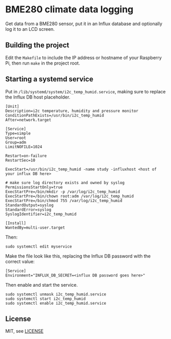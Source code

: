 # BME280 climate data logging

Get data from a BME280 sensor, put it in an Influx database and optionally log it to an LCD screen.

## Building the project

Edit the `Makefile` to include the IP address or hostname of your Raspberry Pi, then run `make` in the project root.

## Starting a systemd service

Put in `/lib/systemd/system/i2c_temp_humid.service`, making sure to replace the Influx DB host placeholder.

```
[Unit]
Description=i2c temperature, humidity and pressure monitor
ConditionPathExists=/usr/bin/i2c_temp_humid
After=network.target

[Service]
Type=simple
User=root
Group=adm
LimitNOFILE=1024

Restart=on-failure
RestartSec=10

ExecStart=/usr/bin/i2c_temp_humid -name study -influxhost <host of your influx DB here>

# make sure log directory exists and owned by syslog
PermissionsStartOnly=true
ExecStartPre=/bin/mkdir -p /var/log/i2c_temp_humid
ExecStartPre=/bin/chown root:adm /var/log/i2c_temp_humid
ExecStartPre=/bin/chmod 755 /var/log/i2c_temp_humid
StandardOutput=syslog
StandardError=syslog
SyslogIdentifier=i2c_temp_humid

[Install]
WantedBy=multi-user.target
```

Then:

```
sudo systemctl edit myservice
```

Make the file look like this, replacing the Influx DB password with the correct value:

```
[Service]
Environment="INFLUX_DB_SECRET=<influx DB password goes here>"
```

Then enable and start the service.

```
sudo systemctl unmask i2c_temp_humid.service
sudo systemctl start i2c_temp_humid
sudo systemctl enable i2c_temp_humid.service
```

## License

MIT, see [LICENSE](LICENSE)
